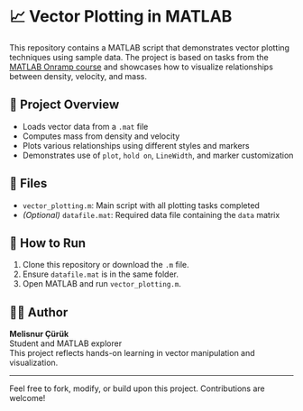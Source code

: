 # 📈 Vector Plotting in MATLAB

This repository contains a MATLAB script that demonstrates vector plotting techniques using sample data. The project is based on tasks from the [MATLAB Onramp course](https://matlabacademy.mathworks.com/v1/portal.html?course=gettingstarted#chapter=9v1&lesson=1&section=1) and showcases how to visualize relationships between density, velocity, and mass.

## 🧪 Project Overview

- Loads vector data from a `.mat` file
- Computes mass from density and velocity
- Plots various relationships using different styles and markers
- Demonstrates use of `plot`, `hold on`, `LineWidth`, and marker customization

## 📁 Files

- `vector_plotting.m`: Main script with all plotting tasks completed
- *(Optional)* `datafile.mat`: Required data file containing the `data` matrix

## 🚀 How to Run

1. Clone this repository or download the `.m` file.
2. Ensure `datafile.mat` is in the same folder.
3. Open MATLAB and run `vector_plotting.m`.

## 👩‍💻 Author

**Melisnur Çürük**  
Student and MATLAB explorer  
This project reflects hands-on learning in vector manipulation and visualization.

---

Feel free to fork, modify, or build upon this project. Contributions are welcome!

